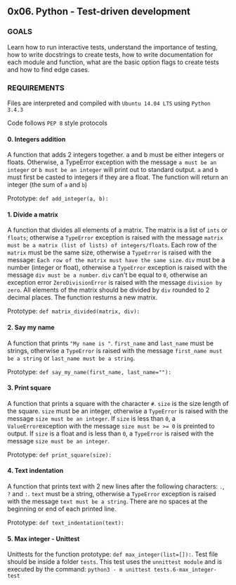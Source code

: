 ## 0x06. Python - Test-driven development

### GOALS
Learn how to run interactive tests, understand the importance of testing, how to write docstrings to create tests, how to write documentation for each module and function, what are the basic option flags to create tests and how to find edge cases.

### REQUIREMENTS
Files are interpreted and compiled with `Ubuntu 14.04 LTS` using `Python 3.4.3`

Code follows `PEP 8` style protocols

#### 0. Integers addition
A function that adds 2 integers together. a and b must be either integers or floats. Otherwise, a TypeError exception with the message `a must be an integer` or `b must be an integer` will print out to standard output. `a` and `b` must first be casted to integers if they are a float. The function will return an integer (the sum of `a` and `b`)

Prototype: `def add_integer(a, b):`

#### 1. Divide a matrix
A function that divides all elements of a matrix. The matrix is a list of `ints` or `floats`; otherwise a `TypeError` exception is raised with the message `matrix must be a matrix (list of lists) of integers/floats`. Each row of the `matrix` must be the same size, otherwise a `TypeError` is raised with the message: `Each row of the matrix must have the same size`. `div` must be a number (integer or float), otherwise a `TypeError` exception is raised with the message `div must be a number`. `div` can't be equal to `0`, otherwise an exception error `ZeroDivisionError` is raised with the message `division by zero`. All elements of the matrix should be divided by `div` rounded to 2 decimal places. The function resturns a new matrix.

Prototype: `def matrix_divided(matrix, div):`

#### 2. Say my name
A function that prints `"My name is "`. `first_name` and `last_name` must be strings, otherwise a `TypeError` is raised with the message `first_name must be a string` or `last_name must be a string`.

Prototype: `def say_my_name(first_name, last_name=""):`

#### 3. Print square
A function that prints a square with the character `#`. `size` is the size length of the square. `size` must be an integer, otherwise a `TypeError` is raised with the message `size must be an integer`. If `size` is less than `0`, a `ValueError`exception with the message `size must be >= 0` is preinted to output. If `size` is a float and is less than `0`, a `TypeError` is raised with the message `size must be an integer`.

Prototype: `def print_square(size):`

#### 4. Text indentation
A function that prints text with 2 new lines after the following characters: `.`, `?` and `:`. `text` must be a string, otherwise a `TypeError` exception is raised with the message `text must be a string`. There are no spaces at the beginning or end of each printed line.

Prototype: `def text_indentation(text):`

#### 5. Max integer - Unittest
Unittests for the function prototype: `def max_integer(list=[]):`. Test file should be inside a folder `tests`. This test uses the `unnittest module` and is executed by the command: `python3 - m unittest tests.6-max_integer-test`



